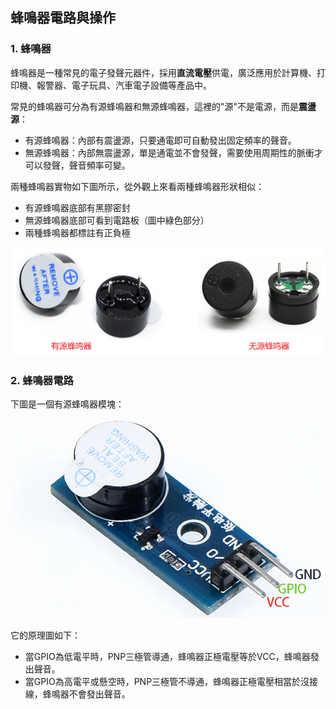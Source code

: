 ## 蜂鳴器電路與操作

### 1. 蜂鳴器

蜂鳴器是一種常見的電子發聲元器件，採用**直流電壓**供電，廣泛應用於計算機、打印機、報警器、電子玩具、汽車電子設備等產品中。

常見的蜂鳴器可分為有源蜂鳴器和無源蜂鳴器，這裡的"源"不是電源，而是**震盪源**：

* 有源蜂鳴器：內部有震盪源，只要通電即可自動發出固定頻率的聲音。
* 無源蜂鳴器：內部無震盪源，單是通電並不會發聲，需要使用周期性的脈衝才可以發聲，聲音頻率可變。

兩種蜂鳴器實物如下圖所示，從外觀上來看兩種蜂鳴器形狀相似：

* 有源蜂鳴器底部有黑膠密封
* 無源蜂鳴器底部可看到電路板（圖中綠色部分）
* 兩種蜂鳴器都標註有正負極

![image-20210403154856546](pic/02_GPIO类电路/12_beep.png)

### 2. 蜂鳴器電路

下圖是一個有源蜂鳴器模塊：

![](pic/02_GPIO类电路/13_beeper_module.png)

它的原理圖如下：

* 當GPIO為低電平時，PNP三極管導通，蜂鳴器正極電壓等於VCC，蜂鳴器發出聲音。
* 當GPIO為高電平或懸空時，PNP三極管不導通，蜂鳴器正極電壓相當於沒接線，蜂鳴器不會發出聲音。

